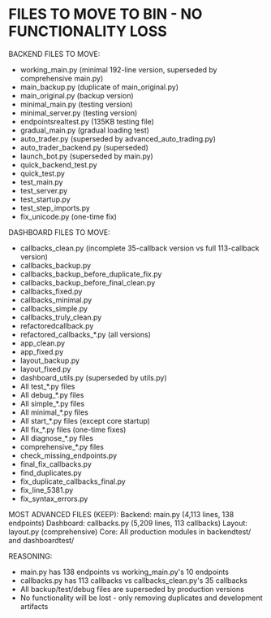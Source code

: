 FILES TO MOVE TO BIN - NO FUNCTIONALITY LOSS
===============================================

BACKEND FILES TO MOVE:
- working_main.py (minimal 192-line version, superseded by comprehensive main.py)
- main_backup.py (duplicate of main_original.py)
- main_original.py (backup version)
- minimal_main.py (testing version)
- minimal_server.py (testing version)
- endpointsrealtest.py (135KB testing file)
- gradual_main.py (gradual loading test)
- auto_trader.py (superseded by advanced_auto_trading.py)
- auto_trader_backend.py (superseded)
- launch_bot.py (superseded by main.py)
- quick_backend_test.py
- quick_test.py
- test_main.py
- test_server.py
- test_startup.py
- test_step_imports.py
- fix_unicode.py (one-time fix)

DASHBOARD FILES TO MOVE:
- callbacks_clean.py (incomplete 35-callback version vs full 113-callback version)
- callbacks_backup.py
- callbacks_backup_before_duplicate_fix.py
- callbacks_backup_before_final_clean.py
- callbacks_fixed.py
- callbacks_minimal.py
- callbacks_simple.py
- callbacks_truly_clean.py
- refactoredcallback.py
- refactored_callbacks_*.py (all versions)
- app_clean.py
- app_fixed.py
- layout_backup.py
- layout_fixed.py
- dashboard_utils.py (superseded by utils.py)
- All test_*.py files
- All debug_*.py files
- All simple_*.py files
- All minimal_*.py files
- All start_*.py files (except core startup)
- All fix_*.py files (one-time fixes)
- All diagnose_*.py files
- comprehensive_*.py files
- check_missing_endpoints.py
- final_fix_callbacks.py
- find_duplicates.py
- fix_duplicate_callbacks_final.py
- fix_line_5381.py
- fix_syntax_errors.py

MOST ADVANCED FILES (KEEP):
Backend: main.py (4,113 lines, 138 endpoints)
Dashboard: callbacks.py (5,209 lines, 113 callbacks)
Layout: layout.py (comprehensive)
Core: All production modules in backendtest/ and dashboardtest/

REASONING:
- main.py has 138 endpoints vs working_main.py's 10 endpoints
- callbacks.py has 113 callbacks vs callbacks_clean.py's 35 callbacks
- All backup/test/debug files are superseded by production versions
- No functionality will be lost - only removing duplicates and development artifacts
